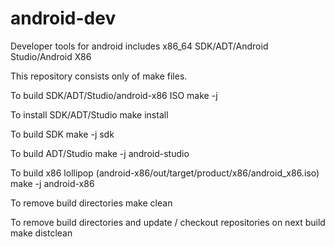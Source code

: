 android-dev
===========

Developer tools for android includes x86_64 SDK/ADT/Android Studio/Android X86

This repository consists only of make files.

To build SDK/ADT/Studio/android-x86 ISO
make -j<Number of CPU cores>

To install SDK/ADT/Studio
make install

To build SDK
make -j<Number of CPU cores> sdk

To build ADT/Studio
make -j<Number of CPU cores> android-studio

To build x86 lollipop (android-x86/out/target/product/x86/android_x86.iso)
make -j<Number of CPU cores> android-x86

To remove build directories
make clean

To remove build directories and update / checkout repositories on next build
make distclean
